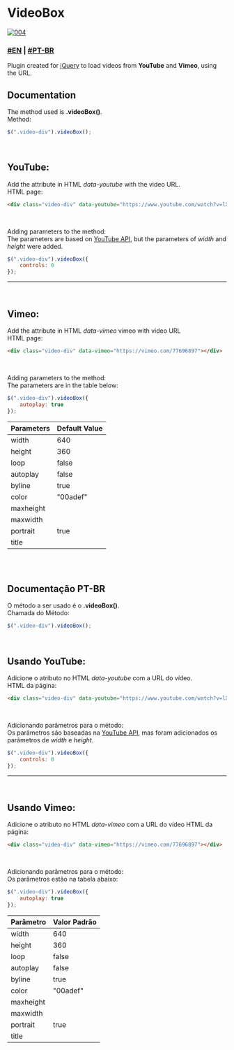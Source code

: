 # VideoBox
[![004](https://img.shields.io/badge/jQuery-2.x-blue.svg)](https://code.jquery.com/jquery-2.2.4.min.js)

### [#EN](https://github.com/tedktedk/videobox/blob/master/README.md#documentation) | [#PT-BR](https://github.com/tedktedk/videobox/blob/master/README.md#documentação-pt-br)

Plugin created for [jQuery](https://jquery.com) to load videos from **YouTube** and **Vimeo**, using the URL.
<br>

## Documentation<br>

The method used is **.videoBox()**.<br>
Method:
```javascript
$(".video-div").videoBox();
```

<br>

## YouTube: 

Add the attribute in HTML *data-youtube* with the video URL.<br>
HTML page:

```html
<div class="video-div" data-youtube="https://www.youtube.com/watch?v=lXtvSyj87TU"></div>
```

<br>

Adding parameters to the method:<br>
The parameters are based on [YouTube API](https://developers.google.com/youtube/player_parameters?hl=pt-br#Parameters), but the parameters of *width* and *height* were added.

```javascript
$(".video-div").videoBox({
	controls: 0
});
```
----------
<br>

## Vimeo: 

Add the attribute in HTML *data-vimeo* vimeo with video URL<Br>
HTML page:

```html
<div class="video-div" data-vimeo="https://vimeo.com/77696897"></div>
```

<br>

Adding parameters to the method:<br>
The parameters are in the table below:

```javascript
$(".video-div").videoBox({
	autoplay: true
});
```

Parameters     	| Default Value
----------------|---------------
width 			| 640
height    		| 360
loop     		| false
autoplay 		| false
byline			| true
color			| "00adef"
maxheight		| 
maxwidth		|
portrait		| true
title			|


<br><Br>
## Documentação PT-BR<br>

O método a ser usado é o **.videoBox()**.<br>
Chamada do Método:
```javascript
$(".video-div").videoBox();
```

<br>

## Usando YouTube: 

Adicione o atributo no HTML *data-youtube* com a URL do vídeo.<br>
HTML da página:

```html
<div class="video-div" data-youtube="https://www.youtube.com/watch?v=lXtvSyj87TU"></div>
```

<br>

Adicionando parâmetros para o método:<br>
Os parâmetros são baseadas na [YouTube API](https://developers.google.com/youtube/player_parameters?hl=pt-br#Parameters), mas foram adicionados os parâmetros de *width* e *height*.

```javascript
$(".video-div").videoBox({
	controls: 0
});
```
----------
<br>

## Usando Vimeo: 

Adicione o atributo no HTML *data-vimeo* com a URL do vídeo
HTML da página:

```html
<div class="video-div" data-vimeo="https://vimeo.com/77696897"></div>
```

<br>

Adicionando parâmetros para o método:<br>
Os parâmetros estão na tabela abaixo:

```javascript
$(".video-div").videoBox({
	autoplay: true
});
```

Parâmetro     	| Valor Padrão
----------------|---------------
width 			| 640
height    		| 360
loop     		| false
autoplay 		| false
byline			| true
color			| "00adef"
maxheight		| 
maxwidth		|
portrait		| true
title			|
